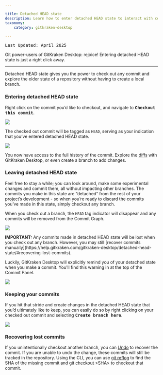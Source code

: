 ```yaml
---

title: Detached HEAD state
description: Learn how to enter detached HEAD state to interact with commits without impact to other branches
taxonomy:
    category: gitkraken-desktop

---
```

<kbd>Last Updated: April 2025</kbd>

Git power-users of GitKraken Desktop: rejoice! Entering detached HEAD state is just a right click away.

***
Detached HEAD state gives you the power to check out any commit and explore the older state of a repository without having to create a local branch. 

### Entering detached HEAD state

Right click on the commit you’d like to checkout, and navigate to <kbd><strong>Checkout this commit</strong></kbd>. 

<img src='/wp-content/uploads/checkout-commit-2025.png' class="help-center-img img-bordered">

The checked out commit will be tagged as `HEAD`, serving as your indication that you’ve entered detached HEAD state. 

<img src='/wp-content/uploads/HEAD-2025.png' class="help-center-img img-bordered">

You now have access to the full history of the commit. Explore the [diffs](/diff) with GitKraken Desktop, or even create a branch to add changes. 

### Leaving detached HEAD state 

Feel free to stay a while; you can look around, make some experimental changes and commit them, all without impacting other branches. The commits you make in this state are “detached” from the rest of your project’s development - so when you’re ready to discard the commits you’ve made in this state, simply checkout any branch. 

When you check out a branch, the `HEAD` tag indicator will disappear and any commits will be removed from the Commit Graph. 

<img src='/wp-content/uploads/discard-commits.gif' class="help-center-img img-bordered">
 
<div class='callout callout--danger'>
    <p><strong>IMPORTANT:</strong> Any commits made in detached HEAD state will be lost when you check out any branch. However, you may still [recover commits manually](https://help.gitkraken.com/gitkraken-desktop/detached-head-state/#recovering-lost-commits). 
</p>
</div>

Luckily, GitKraken Desktop will explicitly remind you of your detached state when you make a commit. You'll find this warning in at the top of the Commit Panel.

<img src='/wp-content/uploads/editing-detachedly-2025.png' class="help-center-img img-bordered">

### Keeping your commits 

If you hit that stride and create changes in the detached HEAD state that you’d ultimately like to keep, you can easily do so by right clicking on your checked out commit and selecting <kbd><strong>Create branch here</strong></kbd>.

<img src='/wp-content/uploads/create-branch-from-HEAD-2025.png' class="help-center-img img-bordered">

### Recovering lost commits

If you unintentionally checkout another branch, you can [Undo](https://support.gitkraken.com/working-with-commits/undo-and-redo/) to recover the commit. If you are unable to undo the change, these commits will still be tracked in the repository. Using the CLI, you can use [git reflog](https://git-scm.com/docs/git-reflog) to find the SHA of the missing commit and [git checkout <SHA\>](https://git-scm.com/docs/git-checkout) to checkout that commit.